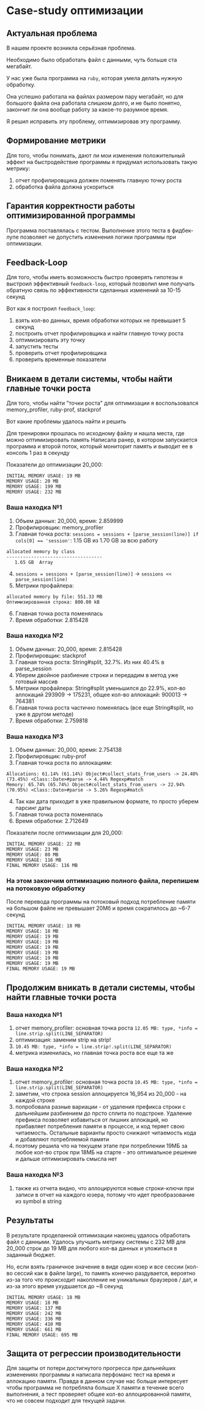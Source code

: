 # Case-study оптимизации

## Актуальная проблема
В нашем проекте возникла серьёзная проблема.

Необходимо было обработать файл с данными, чуть больше ста мегабайт.

У нас уже была программа на `ruby`, которая умела делать нужную обработку.

Она успешно работала на файлах размером пару мегабайт, но для большого файла она работала слишком долго, и не было понятно, закончит ли она вообще работу за какое-то разумное время.

Я решил исправить эту проблему, оптимизировав эту программу.

## Формирование метрики
Для того, чтобы понимать, дают ли мои изменения положительный эффект на быстродействие программы я придумал использовать такую метрику:
1) отчет профилировщика должен поменять главную точку роста
2) обработка файла должна ускориться

## Гарантия корректности работы оптимизированной программы
Программа поставлялась с тестом. Выполнение этого теста в фидбек-лупе позволяет не допустить изменения логики программы при оптимизации.

## Feedback-Loop
Для того, чтобы иметь возможность быстро проверять гипотезы я выстроил эффективный `feedback-loop`, который позволил мне получать обратную связь по эффективности сделанных изменений за 10-15 секунд

Вот как я построил `feedback_loop`:
1) взять кол-во данных, время обработки которых не превышает 5 секунд
2) построить отчет профилировщика и найти главную точку роста
3) оптимизировать эту точку
4) запустить тесты 
5) проверить отчет профилировщика
6) проверить временные показатели

## Вникаем в детали системы, чтобы найти главные точки роста
Для того, чтобы найти "точки роста" для оптимизации я воспользовался memory_profiler, ruby-prof, stackprof

Вот какие проблемы удалось найти и решить

Для тренировки прошлась по исходному файлу и нашла места, где можно оптимизировать память
Написала ранер, в котором запускается программа и второй поток, который мониторит память и выводит ее в консоль 1 раз в секунду

Показатели до оптимизации 20_000:
```
INITIAL MEMORY USAGE: 19 MB
MEMORY USAGE: 20 MB
MEMORY USAGE: 199 MB
MEMORY USAGE: 232 MB
```

### Ваша находка №1
1) Объем данных: 20_000, время: 2.859999
2) Профилировщик: memory_profiler
3) Главная точка роста: ```sessions = sessions + [parse_session(line)] if cols[0] == 'session'```: 1.15 GB из 1.70 GB за всю работу
```
allocated memory by class
-----------------------------------
   1.65 GB  Array
```
4) ```sessions = sessions + [parse_session(line)]``` -> ```sessions << parse_session(line)```
5) Метрики профайлера:
```
allocated memory by file: 551.33 MB
Оптимизированная строка: 800.00 kB
```
6) Главная точка роста поменялась
7) Время обработки: 2.815428

### Ваша находка №2
1) Объем данных: 20_000, время: 2.815428
2) Профилировщик: stackprof
3) Главная точка роста: String#split, 32.7%. Из них 40.4% в parse_session
4) Уберем двойное разбиение строки и передадим в метод уже готовый массив
5) Метрики профайлера: String#split уменьшился до 22.9%, кол-во аллокаций 293909 -> 175231, общее кол-во аллокаций: 900013 -> 764381
6) Главная точка роста частично поменялась (все еще String#split, но уже в другом методе)
7) Время обработки: 2.759818

### Ваша находка №3
1) Объем данных: 20_000, время: 2.754138
2) Профилировщик: ruby-prof
3) Главная точка роста по аллокациям:
```
Allocations: 61.14% (61.14%) Object#collect_stats_from_users -> 24.40% (73.45%) <Class::Date>#parse -> 4.44% Regexp#match
Memory: 65.74% (65.74%) Object#collect_stats_from_users -> 22.94% (70.95%) <Class::Date>#parse -> 5.26% Regexp#match
```
4) Так как дата приходит в уже правильном формате, то просто уберем парсинг даты
5) Главная точка роста поменялась
6) Время обработки: 2.712649

Показатели после оптимизации для 20_000:
```
INITIAL MEMORY USAGE: 22 MB
MEMORY USAGE: 23 MB
MEMORY USAGE: 80 MB
MEMORY USAGE: 116 MB
FINAL MEMORY USAGE: 116 MB
```

### На этом закончим оптимизацию полного файла, перепишем на потоковую обработку

После перевода программы на потоковый подход потребление памяти на большом файле не превышает 20Мб и время сократилось до ~6-7 секунд
```
INITIAL MEMORY USAGE: 18 MB
MEMORY USAGE: 18 MB
MEMORY USAGE: 19 MB
MEMORY USAGE: 19 MB
MEMORY USAGE: 19 MB
MEMORY USAGE: 19 MB
MEMORY USAGE: 19 MB
MEMORY USAGE: 19 MB
FINAL MEMORY USAGE: 19 MB
```

## Продолжим вникать в детали системы, чтобы найти главные точки роста

### Ваша находка №1
1) отчет memory_profiler:
основная точка роста ```12.05 MB: type, *info = line.strip.split(LINE_SEPARATOR)```
2) оптимизация: заменим strip на strip!
3) ```10.45 MB: type, *info = line.strip!.split(LINE_SEPARATOR)```
4) метрика изменилась, но главная точка роста все еще та же

### Ваша находка №2
1) отчет memory_profiler:
   основная точка роста ```10.45 MB: type, *info = line.strip.split(LINE_SEPARATOR)```
2) заметим, что строка session аллоцируется 16_954 из 20_000 - на каждой строке
3) попробовала разные вариации - от удаления префикса строки с дальнейшим разбиением до прсто сплита по подстроке. Удаление префикса позволяет избавиться от лишних аллокаций, но прибавляет потребления памяти в процессе, и код теряет свою читаемость. Остальные варианты просто снижают читаемость кода и добавляют потребляемой памяти
4) поэтому решила что на текущем этапе при потреблении 19МБ за любое кол-во строк при 18МБ на старте - это оптимальное решение и дальше оптимизировать смысла нет

### Ваша находка №3
1) также из отчета видно, что аллоцируются новые строки-ключи при записи в отчет на каждого юзера, потому что идет преобразование из symbol в string

## Результаты
В результате проделанной оптимизации наконец удалось обработать файл с данными.
Удалось улучшить метрику системы с 232 MB для 20_000 строк до 19 MB для любого кол-ва данных и уложиться в заданный бюджет.

Но, если взять граничное значение в виде один юзер и все сессии (кол-во сессий как в файле large), то память конечно раздувается, вероятно из-за того что происходит накопление не уникальных браузеров / дат, и из-за этого время ухудшается до ~8 секунд
```
INITIAL MEMORY USAGE: 18 MB
MEMORY USAGE: 18 MB
MEMORY USAGE: 137 MB
MEMORY USAGE: 242 MB
MEMORY USAGE: 336 MB
MEMORY USAGE: 410 MB
MEMORY USAGE: 661 MB
FINAL MEMORY USAGE: 695 MB
```

## Защита от регрессии производительности
Для защиты от потери достигнутого прогресса при дальнейших изменениях программы я написала перфоманс тест на время и аллокацию памяти.
Правда в данном случае нас больше интересует чтобы программа не потребляла больше Х памяти в течение всего выполнения, а тест проверяет общее кол-во аллоцированной памяти, что не совсем подходит для текущей задачи.
